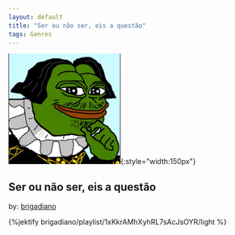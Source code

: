 ```yaml
---
layout: default
title: "Ser ou não ser, eis a questão"
tags: Genres
---
```

![Pepe](/assets/img/ser.png){:style="width:150px"}
## Ser ou não ser, eis a questão
by: [brigadiano](https://open.spotify.com/user/brigadiano)



{%jektify brigadiano/playlist/1xKkrAMhXyhRL7sAcJsOYR/light %}